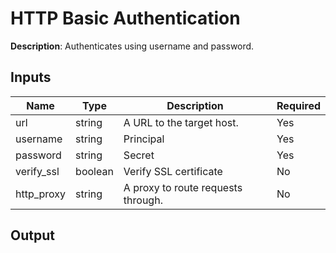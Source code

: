 # HTTP Basic Authentication

**Description**: Authenticates using username and password.

## Inputs

| Name | Type | Description | Required |
|------|------|-------------|----------|
| url | string | A URL to the target host. | Yes |
| username | string | Principal | Yes |
| password | string | Secret | Yes |
| verify_ssl | boolean | Verify SSL certificate | No |
| http_proxy | string | A proxy to route requests through. | No |
## Output
